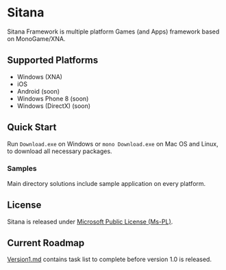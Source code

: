 # Sitana

Sitana Framework is multiple platform Games (and Apps) framework based on MonoGame/XNA.

## Supported Platforms

* Windows (XNA)
* iOS
* Android (soon)
* Windows Phone 8 (soon)
* Windows (DirectX) (soon)

## Quick Start

Run `Download.exe` on Windows or `mono Download.exe` on Mac OS and Linux, to download all necessary packages.

### Samples

Main directory solutions include sample application on every platform.

## License

Sitana is released under [Microsoft Public License (Ms-PL)](LICENSE.txt).

## Current Roadmap

[Version1.md](Version1.md) contains task list to complete before version 1.0 is released.
